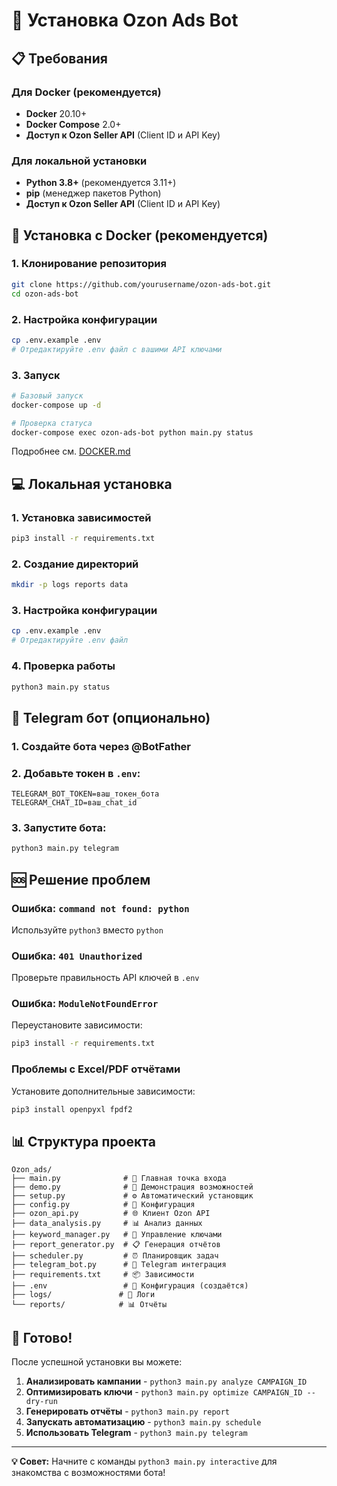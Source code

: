 # 🚀 Установка Ozon Ads Bot

## 📋 Требования

### Для Docker (рекомендуется)
- **Docker** 20.10+
- **Docker Compose** 2.0+
- **Доступ к Ozon Seller API** (Client ID и API Key)

### Для локальной установки
- **Python 3.8+** (рекомендуется 3.11+)
- **pip** (менеджер пакетов Python)
- **Доступ к Ozon Seller API** (Client ID и API Key)

## 🐳 Установка с Docker (рекомендуется)

### 1. Клонирование репозитория
```bash
git clone https://github.com/yourusername/ozon-ads-bot.git
cd ozon-ads-bot
```

### 2. Настройка конфигурации
```bash
cp .env.example .env
# Отредактируйте .env файл с вашими API ключами
```

### 3. Запуск
```bash
# Базовый запуск
docker-compose up -d

# Проверка статуса
docker-compose exec ozon-ads-bot python main.py status
```

Подробнее см. [DOCKER.md](DOCKER.md)

## 💻 Локальная установка

### 1. Установка зависимостей
```bash
pip3 install -r requirements.txt
```

### 2. Создание директорий
```bash
mkdir -p logs reports data
```

### 3. Настройка конфигурации
```bash
cp .env.example .env
# Отредактируйте .env файл
```

### 4. Проверка работы
```bash
python3 main.py status
```

## 🤖 Telegram бот (опционально)

### 1. Создайте бота через @BotFather
### 2. Добавьте токен в `.env`:
```env
TELEGRAM_BOT_TOKEN=ваш_токен_бота
TELEGRAM_CHAT_ID=ваш_chat_id
```

### 3. Запустите бота:
```bash
python3 main.py telegram
```

## 🆘 Решение проблем

### Ошибка: `command not found: python`
Используйте `python3` вместо `python`

### Ошибка: `401 Unauthorized`
Проверьте правильность API ключей в `.env`

### Ошибка: `ModuleNotFoundError`
Переустановите зависимости:
```bash
pip3 install -r requirements.txt
```

### Проблемы с Excel/PDF отчётами
Установите дополнительные зависимости:
```bash
pip3 install openpyxl fpdf2
```

## 📊 Структура проекта

```
Ozon_ads/
├── main.py              # 🚪 Главная точка входа
├── demo.py              # 🎯 Демонстрация возможностей
├── setup.py             # ⚙️ Автоматический установщик
├── config.py            # 🔧 Конфигурация
├── ozon_api.py          # 🌐 Клиент Ozon API
├── data_analysis.py     # 📊 Анализ данных
├── keyword_manager.py   # 🔑 Управление ключами
├── report_generator.py  # 📋 Генерация отчётов
├── scheduler.py         # ⏰ Планировщик задач
├── telegram_bot.py      # 🤖 Telegram интеграция
├── requirements.txt     # 📦 Зависимости
├── .env                 # 🔐 Конфигурация (создаётся)
├── logs/               # 📝 Логи
└── reports/            # 📊 Отчёты
```

## 🎉 Готово!

После успешной установки вы можете:

1. **Анализировать кампании** - `python3 main.py analyze CAMPAIGN_ID`
2. **Оптимизировать ключи** - `python3 main.py optimize CAMPAIGN_ID --dry-run`
3. **Генерировать отчёты** - `python3 main.py report`
4. **Запускать автоматизацию** - `python3 main.py schedule`
5. **Использовать Telegram** - `python3 main.py telegram`

---

**💡 Совет:** Начните с команды `python3 main.py interactive` для знакомства с возможностями бота!